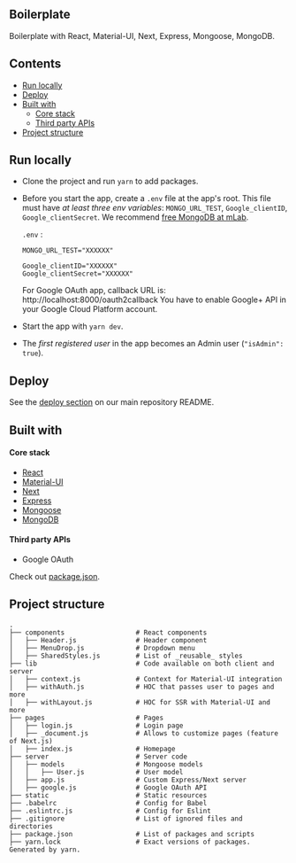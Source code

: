 ## Boilerplate
Boilerplate with React, Material-UI, Next, Express, Mongoose, MongoDB.


## Contents
- [Run locally](#run-locally)
- [Deploy](#deploy)
- [Built with](#built-with)
  - [Core stack](#core-stack)
  - [Third party APIs](#third-party-apis)
- [Project structure](#project-structure)


## Run locally
- Clone the project and run `yarn` to add packages.
- Before you start the app, create a `.env` file at the app's root. This file must have _at least three env variables_: `MONGO_URL_TEST`, `Google_clientID`, `Google_clientSecret`. We recommend [free MongoDB at mLab](http://docs.mlab.com/).

  `.env` :
  ```
  MONGO_URL_TEST="XXXXXX"

  Google_clientID="XXXXXX"
  Google_clientSecret="XXXXXX"
  ```

  For Google OAuth app, callback URL is: http://localhost:8000/oauth2callback
  You have to enable Google+ API in your Google Cloud Platform account.
  
- Start the app with `yarn dev`.

- The _first registered user_ in the app becomes an Admin user (`"isAdmin": true`).


## Deploy
See the [deploy section](https://github.com/builderbook/builderbook#deploy) on our main repository README.


## Built with

#### Core stack
- [React](https://github.com/facebook/react)
- [Material-UI](https://github.com/mui-org/material-ui)
- [Next](https://github.com/zeit/next.js)
- [Express](https://github.com/expressjs/express)
- [Mongoose](https://github.com/Automattic/mongoose)
- [MongoDB](https://github.com/mongodb/mongo)

#### Third party APIs
- Google OAuth

Check out [package.json](https://github.com/builderbook/builderbook/blob/master/boilerplate/package.json).


## Project structure

```
.
├── components                  # React components
│   ├── Header.js               # Header component
│   ├── MenuDrop.js             # Dropdown menu
│   ├── SharedStyles.js         # List of _reusable_ styles
├── lib                         # Code available on both client and server
│   ├── context.js              # Context for Material-UI integration
│   ├── withAuth.js             # HOC that passes user to pages and more
│   ├── withLayout.js           # HOC for SSR with Material-UI and more
├── pages                       # Pages
│   ├── login.js                # Login page
│   ├── _document.js            # Allows to customize pages (feature of Next.js)
│   ├── index.js                # Homepage
├── server                      # Server code
│   ├── models                  # Mongoose models
│   │   ├── User.js             # User model
│   ├── app.js                  # Custom Express/Next server
│   ├── google.js               # Google OAuth API
├── static                      # Static resources
├── .babelrc                    # Config for Babel
├── .eslintrc.js                # Config for Eslint
├── .gitignore                  # List of ignored files and directories
├── package.json                # List of packages and scripts
├── yarn.lock                   # Exact versions of packages. Generated by yarn.

```
